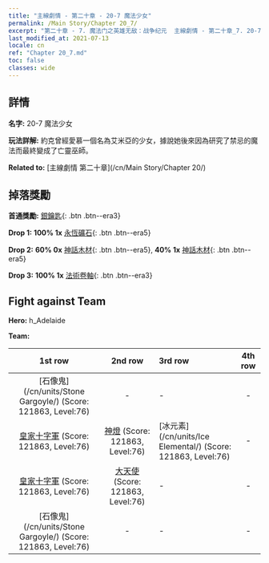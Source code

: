 ```yaml
---
title: "主線劇情 - 第二十章 - 20-7 魔法少女"
permalink: /Main Story/Chapter 20_7/
excerpt: "第二十章 - 7. 魔法门之英雄无敌：战争纪元  主線劇情 - 第二十章_7. 20-7 魔法少女"
last_modified_at: 2021-07-13
locale: cn
ref: "Chapter 20_7.md"
toc: false
classes: wide
---
```


## 詳情

 **名字:** 20-7 魔法少女

 **玩法詳解:** 約克曾經愛慕一個名為艾米亞的少女，據說她後來因為研究了禁忌的魔法而最終變成了亡靈巫師。

 **Related to:** [主線劇情 第二十章](/cn/Main Story/Chapter 20/)

## 掉落獎勵

 **首通獎勵:** [銀鑰匙](/cn/Items/con_693/){: .btn .btn--era3}

 **Drop 1:** **100% 1x** [永恆礦石](/cn/Items/mat_68/){: .btn .btn--era5}

 **Drop 2:** **60% 0x** [神話木材](/cn/Items/mat_62/){: .btn .btn--era5}, **40% 1x** [神話木材](/cn/Items/mat_62/){: .btn .btn--era5}

 **Drop 3:** **100% 1x** [法術卷軸](/cn/Items/con_694/){: .btn .btn--era3}


## Fight against Team
 **Hero:** h_Adelaide

 **Team:**


  | 1st row | 2nd row | 3rd row | 4th row |
  |:----:|:----:|:----|:----:|
  | [石像鬼](/cn/units/Stone Gargoyle/) (Score: 121863, Level:76)  | - | - | - |
  | [皇家十字軍](/cn/units/Swordsman/) (Score: 121863, Level:76)  | [神燈](/cn/units/Genie/) (Score: 121863, Level:76)  | [冰元素](/cn/units/Ice Elemental/) (Score: 121863, Level:76)  | - |
  | [皇家十字軍](/cn/units/Swordsman/) (Score: 121863, Level:76)  | [大天使](/cn/units/Angel/) (Score: 121863, Level:76)  | - | - |
  | [石像鬼](/cn/units/Stone Gargoyle/) (Score: 121863, Level:76)  | - | - | - |


